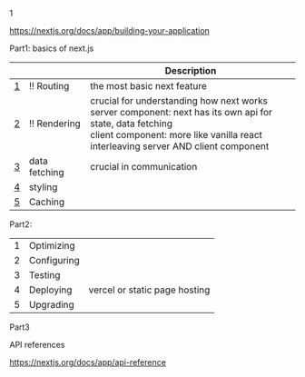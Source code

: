 1





https://nextjs.org/docs/app/building-your-application



Part1: basics of next.js

|      |               | Description |
| ---- | ------------- | ---- |
| [1](./C1-routing/readme.md)    | :bangbang: Routing | the most basic next feature |
| [2](./C2-rendering/readme.md)    | :bangbang: Rendering | crucial for understanding how next works <br>server component: next has its own api for state, data fetching <br>client component: more like vanilla react <br>interleaving server AND client component |
| [3](./C3-data-fetching/readme.md)    | data fetching | crucial in communication |
| [4](./C4-styling/readme.md)    | styling       |      |
| [5](./C5-caching/readme.md) | Caching | |



Part2: 

|      |             |                               |
| ---- | ----------- | ----------------------------- |
| 1    | Optimizing  |                               |
| 2    | Configuring |                               |
| 3    | Testing     |                               |
| 4    | Deploying   | vercel or static page hosting |
| 5    | Upgrading   |                               |





Part3

API references

https://nextjs.org/docs/app/api-reference
